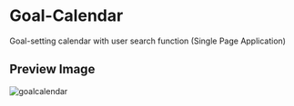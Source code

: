 # Goal-Calendar
Goal-setting calendar with user search function (Single Page Application) 
## Preview Image
![goalcalendar](https://user-images.githubusercontent.com/50346189/78699948-a8327100-793f-11ea-95e2-5024fd242f0b.png)
